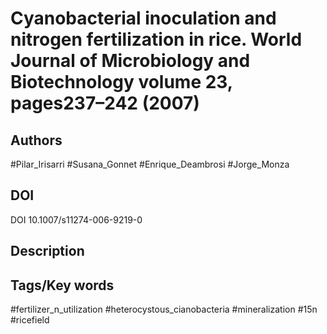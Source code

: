 # Cyanobacterial inoculation and nitrogen fertilization in rice. World Journal of Microbiology and Biotechnology volume 23, pages237–242 (2007)
## Authors
#Pilar_Irisarri #Susana_Gonnet #Enrique_Deambrosi #Jorge_Monza 
## DOI
 DOI 10.1007/s11274-006-9219-0
## Description

## Tags/Key words
#fertilizer_n_utilization #heterocystous_cianobacteria #mineralization #15n #ricefield 